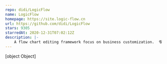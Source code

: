 ```yaml
---
repo: didi/LogicFlow
name: LogicFlow
homepage: https://site.logic-flow.cn
url: https://github.com/didi/LogicFlow
stars: 9305
starredAt: 2020-12-31T07:02:12Z
description: |-
    A flow chart editing framework focus on business customization.  专注于业务自定义的流程图编辑框架，支持实现脑图、ER图、UML、工作流等各种图编辑场景。
---
```


[object Object]
